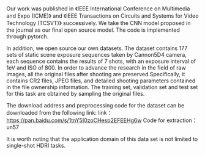 Our work was published in 《IEEE International Conference on Multimedia and Expo (ICME)》 and 《IEEE Transactions on Circuits and Systems for Video Technology (TCSVT)》 successively. We take the CNN model proposed in the journal as our final open source model. The code is implemented through pytorch.

In addition, we open source our own datasets. The dataset contains 177 sets of static scene exposure sequences taken by Cannon5D4 camera, each sequence contains the results of 7 shots, with an exposure interval of 1eV and ISO of 800. In order to advance the research in the field of raw images, all the original files after shooting are preserved.Specifically, it contains CR2 files, JPEG files, and detailed shooting parameters contained in the file ownership information. The training set, validation set and test set for this task are obtained by sampling the original files.

The download address and preprocessing code for the dataset can be downloaded from the following link:
link：https://pan.baidu.com/s/1tnY5I0zoCHesp2EFEEHg6w 
Code for extraction：un57 

It is worth noting that the application domain of this data set is not limited to single-shot HDRI tasks.


